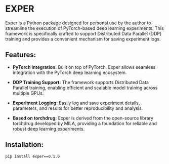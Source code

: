# EXPER

Exper is a Python package designed for personal use by the author to streamline the execution of PyTorch-based deep learning experiments. This framework is specifically crafted to support Distributed Data Parallel (DDP) training and provides a convenient mechanism for saving experiment logs.

## Features:

- **PyTorch Integration:** Built on top of PyTorch, Exper allows seamless integration with the PyTorch deep learning ecosystem.

- **DDP Training Support:** The framework supports Distributed Data Parallel training, enabling efficient and scalable model training across multiple GPUs.

- **Experiment Logging:** Easily log and save experiment details, parameters, and results for better reproducibility and analysis.

- **Based on torchdrug:** Exper is derived from the open-source library torchdrug developed by MILA, providing a foundation for reliable and robust deep learning experiments.

## Installation:
```bash
pip install exper==0.1.0
```

